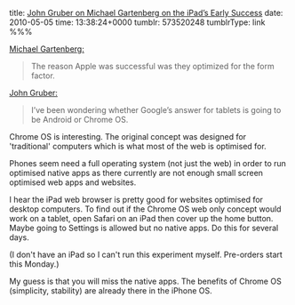 title: [John Gruber on Michael Gartenberg on the iPad’s Early Success](http://daringfireball.net/linked/2010/05/03/gartenberg)
date: 2010-05-05
time: 13:38:24+0000
tumblr: 573520248
tumblrType: link
%%%

[Michael Gartenberg:](http://gartenblog.net/2010/05/03/1000000-ipads-28-days/)

> The reason Apple was successful was they optimized for the form factor. 

[John Gruber:](http://daringfireball.net/linked/2010/05/03/gartenberg)
 
> I’ve been wondering whether Google’s answer for tablets is going to be Android or Chrome OS.

Chrome OS is interesting. The original concept was designed for 'traditional' computers which is what most of the web is optimised for. 

Phones seem need a full operating system (not just the web) in order to run optimised native apps as there currently are not enough small screen optimised web apps and websites. 

I hear the iPad web browser is pretty good for websites optimised for desktop computers. To find out if the Chrome OS web only concept would work on a tablet, open Safari on an iPad then cover up the home button. Maybe going to Settings is allowed but no native apps. Do this for several days. 

(I don't have an iPad so I can't run this experiment myself. Pre-orders start this Monday.)

My guess is that you will miss the native apps. The benefits of Chrome OS (simplicity, stability) are already there in the iPhone OS.
